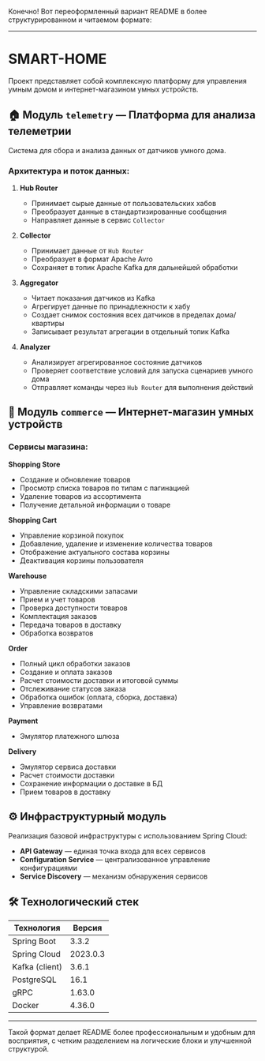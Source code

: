 Конечно! Вот переоформленный вариант README в более структурированном и читаемом формате:

---

# SMART-HOME

Проект представляет собой комплексную платформу для управления умным домом и интернет-магазином умных устройств.

## 🏠 Модуль `telemetry` — Платформа для анализа телеметрии

Система для сбора и анализа данных от датчиков умного дома.

### Архитектура и поток данных:

1. **Hub Router**
   - Принимает сырые данные от пользовательских хабов
   - Преобразует данные в стандартизированные сообщения
   - Направляет данные в сервис `Collector`

2. **Collector**
   - Принимает данные от `Hub Router`
   - Преобразует в формат Apache Avro
   - Сохраняет в топик Apache Kafka для дальнейшей обработки

3. **Aggregator**
   - Читает показания датчиков из Kafka
   - Агрегирует данные по принадлежности к хабу
   - Создает снимок состояния всех датчиков в пределах дома/квартиры
   - Записывает результат агрегации в отдельный топик Kafka

4. **Analyzer**
   - Анализирует агрегированное состояние датчиков
   - Проверяет соответствие условий для запуска сценариев умного дома
   - Отправляет команды через `Hub Router` для выполнения действий

## 🛒 Модуль `commerce` — Интернет-магазин умных устройств

### Сервисы магазина:

**Shopping Store**
- Создание и обновление товаров
- Просмотр списка товаров по типам с пагинацией
- Удаление товаров из ассортимента
- Получение детальной информации о товаре

**Shopping Cart**
- Управление корзиной покупок
- Добавление, удаление и изменение количества товаров
- Отображение актуального состава корзины
- Деактивация корзины пользователя

**Warehouse**
- Управление складскими запасами
- Прием и учет товаров
- Проверка доступности товаров
- Комплектация заказов
- Передача товаров в доставку
- Обработка возвратов

**Order**
- Полный цикл обработки заказов
- Создание и оплата заказов
- Расчет стоимости доставки и итоговой суммы
- Отслеживание статусов заказа
- Обработка ошибок (оплата, сборка, доставка)
- Управление возвратами

**Payment**
- Эмулятор платежного шлюза

**Delivery**
- Эмулятор сервиса доставки
- Расчет стоимости доставки
- Сохранение информации о доставке в БД
- Прием товаров в доставку

## ⚙️ Инфраструктурный модуль

Реализация базовой инфраструктуры с использованием Spring Cloud:
- **API Gateway** — единая точка входа для всех сервисов
- **Configuration Service** — централизованное управление конфигурациями
- **Service Discovery** — механизм обнаружения сервисов

## 🛠 Технологический стек

| Технология     | Версия   |
|----------------|----------|
| Spring Boot    | 3.3.2    |
| Spring Cloud   | 2023.0.3 |
| Kafka (client) | 3.6.1    |
| PostgreSQL     | 16.1     |
| gRPC           | 1.63.0   |
| Docker         | 4.36.0   |

---

Такой формат делает README более профессиональным и удобным для восприятия, с четким разделением на логические блоки и улучшенной структурой.

